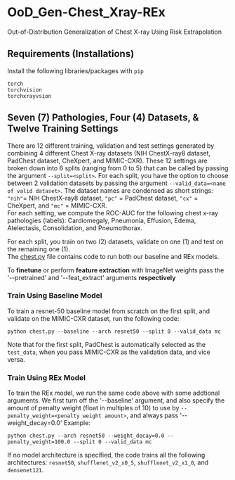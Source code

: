 # OoD_Gen-Chest_Xray-REx
Out-of-Distribution Generalization of Chest X-ray Using Risk Extrapolation

## Requirements (Installations)
Install the following libraries/packages with `pip`
```
torch 
torchvision
torchxrayvsion
```
## Seven (7) Pathologies, Four (4) Datasets, & Twelve Training Settings
There are 12 different training, validation and test settings generated by combining 4 different Chest X-ray datasets (NIH ChestX-ray8 dataset, PadChest dataset, CheXpert, and MIMIC-CXR). These 12 settings are broken down into 6 splits (ranging from 0 to 5) that can be called by passing the argument `--split=<split>`. For each split, you have the option to choose between 2 validation datasets by passing the argument `--valid_data=<name of valid dataset>`. 
The dataset names are condensed as short strings: `"nih"`= NIH ChestX-ray8 dataset, `"pc"` = PadChest dataset, `"cx"` = CheXpert, and `"mc"` = MIMIC-CXR. \
For each setting, we compute the ROC-AUC for the following chest x-ray pathologies (labels): Cardiomegaly, Pneumonia, Effusion, Edema, Atelectasis, Consolidation, and Pneumothorax.

For each split, you train on two (2) datasets, validate on one (1) and test on the remaining one (1). \
The [chest.py](https://github.com/etetteh/OoD_Gen-Chest_Xray-REx/blob/main/chest.py) file contains code to run both our baseline and REx models.

To **finetune** or perform **feature extraction** with ImageNet weights pass the '--pretrained' and '--feat_extract' arguments **respectively**

### Train Using Baseline Model
To train a resnet-50 baseline model from scratch on the first split, and validate on the MIMIC-CXR dataset, run the following code:
```
python chest.py --baseline --arch resnet50 --split 0 --valid_data mc
```
Note that for the first split, PadChest is automatically selected as the `test_data`, when you pass MIMIC-CXR as the validation data, and vice versa.

### Train Using REx Model
To train the REx model, we run the same code above with some addtional arguments. We first turn off the '--baseline' argument, and also specify the amount of penalty weight (float in multiples of 10) to use by `--penalty_weight=<penalty weight amount>`, and always pass '--weight_decay=0.0' Example: 
```
python chest.py --arch resnet50 --weight_decay=0.0 --penalty_weight=100.0 --split 0 --valid_data mc
```
If no model architecture is specified, the code trains all the following architectures: `resnet50`, `shufflenet_v2_x0_5`, `shufflenet_v2_x1_0`, and `densenet121`.
